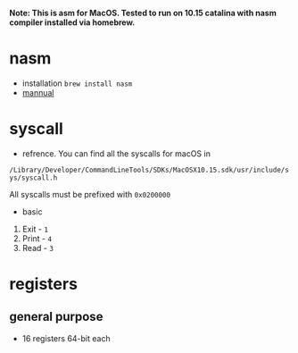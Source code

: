 **Note: This is asm for MacOS. Tested to run on 10.15 catalina with nasm compiler installed via homebrew.**

# nasm 
- installation
`brew install nasm`
- [mannual](https://www.nasm.us/doc/)

# syscall 
-  refrence.
You can find all the syscalls for macOS in 

``/Library/Developer/CommandLineTools/SDKs/MacOSX10.15.sdk/usr/include/sys/syscall.h ``

All syscalls must be prefixed with ``0x0200000``

- basic 

1. Exit - `1`
2. Print - `4`
3. Read - `3`

# registers
## general purpose
- 16 registers 64-bit each

